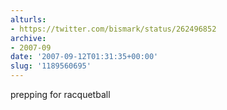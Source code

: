 ```yaml
---
alturls:
- https://twitter.com/bismark/status/262496852
archive:
- 2007-09
date: '2007-09-12T01:31:35+00:00'
slug: '1189560695'
---
```


prepping for racquetball

